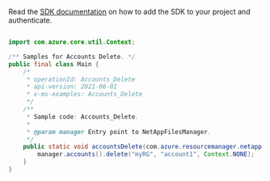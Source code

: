 Read the [SDK documentation](https://github.com/Azure/azure-sdk-for-java/blob/azure-resourcemanager-netapp_1.0.0-beta.5/sdk/netapp/azure-resourcemanager-netapp/README.md) on how to add the SDK to your project and authenticate.

```java

import com.azure.core.util.Context;

/** Samples for Accounts Delete. */
public final class Main {
    /*
     * operationId: Accounts_Delete
     * api-version: 2021-06-01
     * x-ms-examples: Accounts_Delete
     */
    /**
     * Sample code: Accounts_Delete.
     *
     * @param manager Entry point to NetAppFilesManager.
     */
    public static void accountsDelete(com.azure.resourcemanager.netapp.NetAppFilesManager manager) {
        manager.accounts().delete("myRG", "account1", Context.NONE);
    }
}
```
